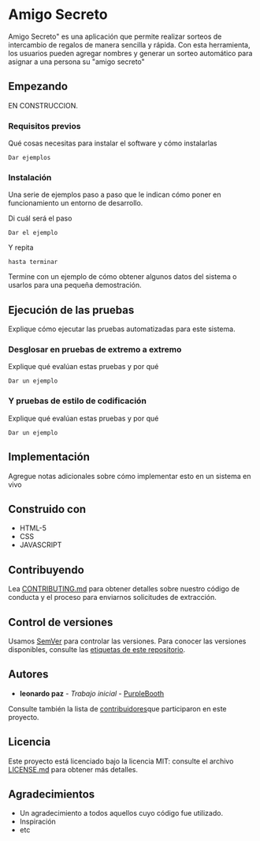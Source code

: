 # Amigo Secreto

Amigo Secreto" es una aplicación que permite realizar sorteos de intercambio de regalos de manera sencilla y rápida.
Con esta herramienta, los usuarios pueden agregar nombres y generar un sorteo automático para asignar a una persona su "amigo secreto"

## Empezando

EN CONSTRUCCION.

### Requisitos previos

Qué cosas necesitas para instalar el software y cómo instalarlas

```
Dar ejemplos
```

### Instalación

Una serie de ejemplos paso a paso que le indican cómo poner en funcionamiento un entorno de desarrollo.

Di cuál será el paso

```
Dar el ejemplo
```

Y repita

```
hasta terminar
```

Termine con un ejemplo de cómo obtener algunos datos del sistema o usarlos para una pequeña demostración.

## Ejecución de las pruebas

Explique cómo ejecutar las pruebas automatizadas para este sistema.

### Desglosar en pruebas de extremo a extremo

Explique qué evalúan estas pruebas y por qué

```
Dar un ejemplo
```

### Y pruebas de estilo de codificación

Explique qué evalúan estas pruebas y por qué

```
Dar un ejemplo
```

## Implementación

Agregue notas adicionales sobre cómo implementar esto en un sistema en vivo

## Construido con

* HTML-5
* CSS
* JAVASCRIPT


## Contribuyendo

Lea [CONTRIBUTING.md](*******************) para obtener detalles sobre nuestro código de conducta y el proceso para enviarnos solicitudes de extracción.

## Control de versiones

Usamos [SemVer](************) para controlar las versiones. Para conocer las versiones disponibles, consulte las [etiquetas de este repositorio](***********).

## Autores

* **leonardo paz** - *Trabajo inicial* - [PurpleBooth](************)

Consulte también la lista de [contribuidores](**********)que participaron en este proyecto.

## Licencia

Este proyecto está licenciado bajo la licencia MIT: consulte el archivo [LICENSE.md](LICENSE.md) para obtener más detalles.

## Agradecimientos

* Un agradecimiento a todos aquellos cuyo código fue utilizado.
* Inspiración
* etc
